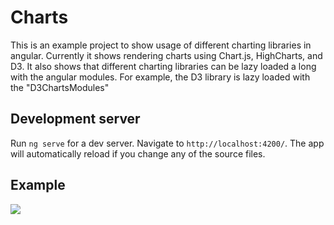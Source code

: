 # Charts

This is an example project to show usage of different charting libraries in angular. Currently it shows rendering charts using Chart.js, HighCharts, and D3. It also shows that different charting libraries can be lazy loaded a long with the angular modules. For example, the D3 library is lazy loaded with the "D3ChartsModules"

## Development server

Run `ng serve` for a dev server. Navigate to `http://localhost:4200/`. The app will automatically reload if you change any of the source files.

## Example
<img src="https://raw.githubusercontent.com/tdecker91/charts-example/master/src/app/assets/readme-screenshot.png" />

